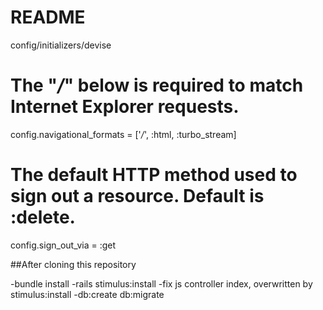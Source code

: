 # README

config/initializers/devise

# The "*/*" below is required to match Internet Explorer requests.
config.navigational_formats = ['*/*', :html, :turbo_stream]

# The default HTTP method used to sign out a resource. Default is :delete.
config.sign_out_via = :get

##After cloning this repository

-bundle install
-rails stimulus:install
-fix js controller index, overwritten by stimulus:install
-db:create db:migrate